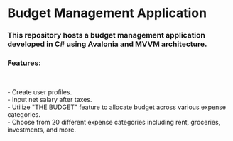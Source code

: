 <h1>Budget Management Application</h1>
<h3>This repository hosts a budget management application developed in C# using Avalonia and MVVM architecture.</h3>

<h3>Features:</h3><br><p>
- Create user profiles.<br>
- Input net salary after taxes.<br>
- Utilize "THE BUDGET" feature to allocate budget across various expense categories.<br>
- Choose from 20 different expense categories including rent, groceries, investments, and more.</p>
